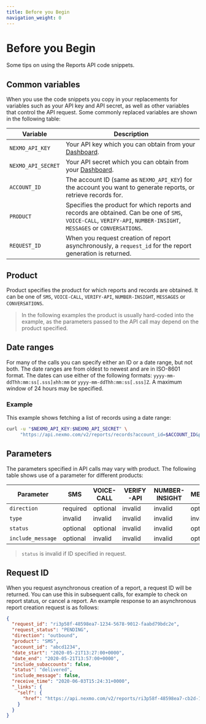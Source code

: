 ```yaml
---
title: Before you Begin
navigation_weight: 0
---
```


# Before you Begin

Some tips on using the Reports API code snippets.

## Common variables

When you use the code snippets you copy in your replacements for variables such as your API key and API secret, as well as other variables that control the API request. Some commonly replaced variables are shown in the following table:

Variable | Description
----|----
`NEXMO_API_KEY` | Your API key which you can obtain from your [Dashboard](https://dashboard.nexmo.com/sign-in).
`NEXMO_API_SECRET` | Your API secret which you can obtain from your [Dashboard](https://dashboard.nexmo.com/sign-in).
`ACCOUNT_ID` | The account ID (same as `NEXMO_API_KEY`) for the account you want to generate reports, or retrieve records for.
`PRODUCT` | Specifies the product for which reports and records are obtained. Can be one of `SMS`, `VOICE-CALL`, `VERIFY-API`, `NUMBER-INSIGHT`, `MESSAGES` or `CONVERSATIONS`.
`REQUEST_ID` | When you request creation of report asynchronously, a `request_id` for the report generation is returned.

## Product

Product specifies the product for which reports and records are obtained. It can be one of `SMS`, `VOICE-CALL`, `VERIFY-API`, `NUMBER-INSIGHT`, `MESSAGES` or `CONVERSATIONS`.

> In the following examples the product is usually hard-coded into the example, as the parameters passed to the API call may depend on the product specified.

## Date ranges

For many of the calls you can specify either an ID or a date range, but not both. The date ranges are from oldest to newest and are in ISO-8601 format. The dates can use either of the following formats: `yyyy-mm-ddThh:mm:ss[.sss]±hh:mm` or `yyyy-mm-ddThh:mm:ss[.sss]Z`. A maximum window of 24 hours may be specified.

### Example

This example shows fetching a list of records using a date range:

```sh
curl -u "$NEXMO_API_KEY:$NEXMO_API_SECRET" \
     "https://api.nexmo.com/v2/reports/records?account_id=$ACCOUNT_ID&product=MESSAGES&direction=$REPORT_DIRECTION&date_start=2020-06-04T00:01:00Z&date_end=2020-06-04T00:02:00Z"
```

## Parameters

The parameters specified in API calls may vary with product. The following table shows use of a parameter for different products:

Parameter | SMS | VOICE-CALL | VERIFY-API | NUMBER-INSIGHT | MESSAGES | CONVERSATION
----|----|----|----|----|----|----
`direction` | required | optional | invalid | invalid | optional | invalid
`type` | invalid | invalid | invalid | invalid | invalid | required
`status` | optional | optional | invalid | invalid | optional  | optional
`include_message` | optional | invalid | invalid | invalid | optional | invalid

> `status` is invalid if ID specified in request.

## Request ID

When you request asynchronous creation of a report, a request ID will be returned. You can use this in subsequent calls, for example to check on report status, or cancel a report. An example response to an asynchronous report creation request is as follows:

```json
{
  "request_id": "ri3p58f-48598ea7-1234-5678-9012-faabd79bdc2e",
  "request_status": "PENDING",
  "direction": "outbound",
  "product": "SMS",
  "account_id": "abcd1234",
  "date_start": "2020-05-21T13:27:00+0000",
  "date_end": "2020-05-21T13:57:00+0000",
  "include_subaccounts": false,
  "status": "delivered",
  "include_message": false,
  "receive_time": "2020-06-03T15:24:31+0000",
  "_links": {
    "self": {
      "href": "https://api.nexmo.com/v2/reports/ri3p58f-48598ea7-cb2d-1234-5678-fa1234567890"
    }
  }
}
```
